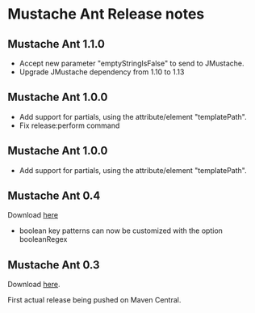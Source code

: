 Mustache Ant Release notes
==========================

Mustache Ant 1.1.0
-------------------------

* Accept new parameter "emptyStringIsFalse" to send to JMustache.
* Upgrade JMustache dependency from 1.10 to 1.13

Mustache Ant 1.0.0
-------------------------

* Add support for partials, using the attribute/element "templatePath".
* Fix release:perform command

Mustache Ant 1.0.0
-------------------------

* Add support for partials, using the attribute/element "templatePath".

Mustache Ant 0.4
-------------------------

Download [here](http://search.maven.org/remotecontent?filepath=com/github/patjlm/mustache-ant/0.4/mustache-ant-0.4.jar)

* boolean key patterns can now be customized with the option booleanRegex

Mustache Ant 0.3
----------------

Download [here](http://search.maven.org/remotecontent?filepath=com/github/patjlm/mustache-ant/0.3/mustache-ant-0.3.jar).

First actual release being pushed on Maven Central.